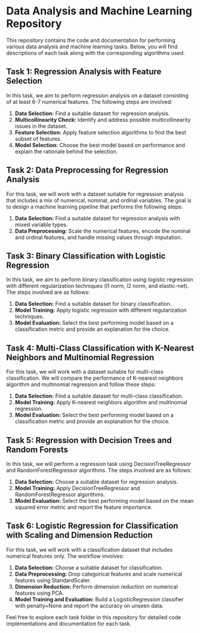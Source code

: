 # Data Analysis and Machine Learning Repository

This repository contains the code and documentation for performing various data analysis and machine learning tasks. Below, you will find descriptions of each task along with the corresponding algorithms used.

## Task 1: Regression Analysis with Feature Selection

In this task, we aim to perform regression analysis on a dataset consisting of at least 6-7 numerical features. The following steps are involved:

1. **Data Selection:** Find a suitable dataset for regression analysis.
2. **Multicollinearity Check:** Identify and address possible multicollinearity issues in the dataset.
3. **Feature Selection:** Apply feature selection algorithms to find the best subset of features.
4. **Model Selection:** Choose the best model based on performance and explain the rationale behind the selection.

## Task 2: Data Preprocessing for Regression Analysis

For this task, we will work with a dataset suitable for regression analysis that includes a mix of numerical, nominal, and ordinal variables. The goal is to design a machine learning pipeline that performs the following steps:

1. **Data Selection:** Find a suitable dataset for regression analysis with mixed variable types.
2. **Data Preprocessing:** Scale the numerical features, encode the nominal and ordinal features, and handle missing values through imputation.

## Task 3: Binary Classification with Logistic Regression

In this task, we aim to perform binary classification using logistic regression with different regularization techniques (l1 norm, l2 norm, and elastic-net). The steps involved are as follows:

1. **Data Selection:** Find a suitable dataset for binary classification.
2. **Model Training:** Apply logistic regression with different regularization techniques.
3. **Model Evaluation:** Select the best performing model based on a classification metric and provide an explanation for the choice.

## Task 4: Multi-Class Classification with K-Nearest Neighbors and Multinomial Regression

For this task, we will work with a dataset suitable for multi-class classification. We will compare the performance of K-nearest neighbors algorithm and multinomial regression and follow these steps:

1. **Data Selection:** Find a suitable dataset for multi-class classification.
2. **Model Training:** Apply K-nearest neighbors algorithm and multinomial regression.
3. **Model Evaluation:** Select the best performing model based on a classification metric and provide an explanation for the choice.

## Task 5: Regression with Decision Trees and Random Forests

In this task, we will perform a regression task using DecisionTreeRegressor and RandomForestRegressor algorithms. The steps involved are as follows:

1. **Data Selection:** Choose a suitable dataset for regression analysis.
2. **Model Training:** Apply DecisionTreeRegressor and RandomForestRegressor algorithms.
3. **Model Evaluation:** Select the best performing model based on the mean squared error metric and report the feature importance.

## Task 6: Logistic Regression for Classification with Scaling and Dimension Reduction

For this task, we will work with a classification dataset that includes numerical features only. The workflow involves:

1. **Data Selection:** Choose a suitable dataset for classification.
2. **Data Preprocessing:** Drop categorical features and scale numerical features using StandardScaler.
3. **Dimension Reduction:** Perform dimension reduction on numerical features using PCA.
4. **Model Training and Evaluation:** Build a LogisticRegression classifier with penalty=None and report the accuracy on unseen data.

Feel free to explore each task folder in this repository for detailed code implementations and documentation for each task.
